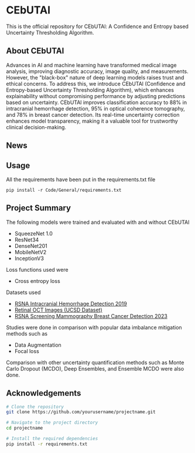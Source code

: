 # CEbUTAl
This is the official repository for CEbUTAl: A Confidence and Entropy based Uncertainty Thresholding Algorithm.

## About CEbUTAl
Advances in AI and machine learning have transformed medical image analysis, improving diagnostic accuracy, image quality, and measurements. However, the "black-box" nature of deep learning models raises trust and ethical concerns. To address this, we introduce CEbUTAl (Confidence and Entropy-based Uncertainty Thresholding Algorithm), which enhances explainability without compromising performance by adjusting predictions based on uncertainty. CEbUTAl improves classification accuracy to 88% in intracranial hemorrhage detection, 95% in optical coherence tomography, and 78% in breast cancer detection. Its real-time uncertainty correction enhances model transparency, making it a valuable tool for trustworthy clinical decision-making.

## News

<!--- [2024-10-01] Released version 2.0 with new features including ...-->

## Usage

All the requirements have been put in the requirements.txt file

```pip install -r Code/General/requirements.txt```

## Project Summary
The following models were trained and evaluated with and without CEbUTAl
- SqueezeNet 1.0
- ResNet34
- DenseNet201
- MobileNetV2
- InceptionV3

Loss functions used were
- Cross entropy loss

Datasets used
- [RSNA Intracranial Hemorrhage Detection 2019](https://www.kaggle.com/c/rsna-intracranial-hemorrhage-detection/overview)
- [Retinal OCT Images (UCSD Dataset)](https://www.kaggle.com/datasets/paultimothymooney/kermany2018)
- [RSNA Screening Mammography Breast Cancer Detection 2023](https://www.kaggle.com/competitions/rsna-breast-cancer-detection/overview)

Studies were done in comparison with popular data imbalance mitigation methods such as
- Data Augmentation
- Focal loss

Comparison with other uncertainty quantification methods such as Monte Carlo Dropout (MCDO), Deep Ensembles, and Ensemble MCDO were also done.

## Acknowledgements

```bash
# Clone the repository
git clone https://github.com/yourusername/projectname.git

# Navigate to the project directory
cd projectname

# Install the required dependencies
pip install -r requirements.txt
